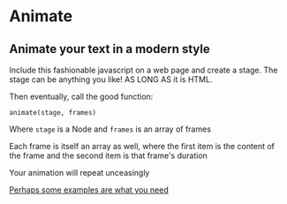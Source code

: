# Animate
## Animate your text in a modern style

Include this fashionable javascript on a web page and create a stage. The stage can be anything you like! AS LONG AS it is HTML.

Then eventually, call the good function:

`animate(stage, frames)`

Where `stage` is a Node and `frames` is an array of frames

Each frame is itself an array as well, where the first item is the content of the frame and the second item is that frame's duration

Your animation will repeat unceasingly

[Perhaps some examples are what you need](http://johnholdun.tumblr.com/animation)